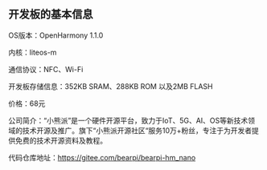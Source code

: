 ## 开发板的基本信息

OS版本：OpenHarmony 1.1.0

内核：liteos-m

通信协议：NFC、Wi-Fi

开发板存储信息：352KB SRAM、288KB ROM 以及2MB FLASH

价格：68元

公司简介：“小熊派”是一个硬件开源平台，致力于IoT、5G、AI、OS等新技术领域的技术开源及推广。旗下“小熊派开源社区“服务10万+粉丝，专注于为开发者提供免费的技术开源资料及教程。

代码仓库地址：https://gitee.com/bearpi/bearpi-hm_nano